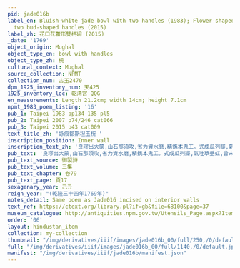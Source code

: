 ```yaml
---
pid: jade016b
label_en: Bluish-white jade bowl with two handles (1983); Flower-shaped bowl with
  two bud-shaped handles (2015)
label_zh: 花口花蕾形雙柄碗 (2015)
_date: '1769'
object_origin: Mughal
object_type_en: bowl with handles
object_type_zh: 椀
cultural_context: Mughal
source_collection: NPMT
collection_num: 古玉2470
dpm_1925_inventory_num: 天425
1925_inventory_loc: 乾清宮 QQG
en_measurements: Length 21.2cm; width 14cm; height 7.1cm
npmt_1983_poem_listing: '16'
pub_1: Taipei 1983 pp134-135 pl5
pub_2: Taipei 2007 p74/246 cat066
pub_3: Taipei 2015 p43 cat009
text_title_zh: '詠痕都斯坦玉椀 '
inscription_position: Inner wall
inscription_text_zh: '良璆出大蒙,山石那須攻,省力資水磨,精鐫本鬼工。式成瓜列瓣,氣吐草垂虹,曾未三朡伐,貢原西旅同。 '
pub_text: '良璆出大蒙,山石那須攻,省力資水磨,精鐫本鬼工。式成瓜列瓣,氣吐草垂虹,曾未三朡伐(平定回部師未至痕都斯坦),貢原西旅同。 '
pub_text_source: 御製詩
pub_text_volume: 三集
pub_text_chapter: 卷79
pub_text_page: 頁17
sexagenary_year: 己丑
reign_year: "(乾隆三十四年1769年)"
notes_detail: Same poem as Jade016 incised on interior walls
text_ref: https://ctext.org/library.pl?if=gb&file=68100&page=37
museum_catalogue: http://antiquities.npm.gov.tw/Utensils_Page.aspx?ItemId=52890
order: '06'
layout: hindustan_item
collection: my-collection
thumbnail: "/img/derivatives/iiif/images/jade016b_00/full/250,/0/default.jpg"
full: "/img/derivatives/iiif/images/jade016b_00/full/1140,/0/default.jpg"
manifest: "/img/derivatives/iiif/jade016b/manifest.json"
---
```

